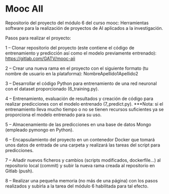 # Mooc AII

Repositorio del proyecto del módulo 6 del curso mooc: Herramientas software para la realización de
proyectos de AI aplicados a la investigación.

Pasos para realizar el proyecto:

1 – Clonar repositorio del proyecto (este contiene el código de entrenamiento y predicción así como el modelo previamente entrenado): https://gitlab.com/GATV/mooc-aii

2 – Crear una nueva rama en el proyecto con el siguiente formato (tu nombre de usuario en la plataforma): NombreApellido1Apellido2

3 – Desarrollar el código Python para entrenamiento de una red neuronal con el dataset proporcionado (6_training.py).

4 – Entrenamiento, evaluación de resultados y creación de código para realizar predicciones con el modelo entrenado (7_predict.py). ***Nota: si el entrenamiento lleva mucho tiempo o no se tienen recursos suficientes ya se proporciona el modelo entrenado para su uso.

5 – Almacenamiento de las predicciones en una base de datos Mongo (empleado pymongo en Python).

6 – Encapsulamiento del proyecto en un contenedor Docker que tomará unos datos de entrada de una carpeta y realizará las tareas del script para predicciones.

7 – Añadir nuevos ficheros y cambios (scripts modificados, dockerfile...) al repositorio local (commit) y subir la nueva rama creada al repositorio en Gitlab (push). 

8 – Realizar una pequeña memoria (no más de una página) con los pasos realizados y subirla a la tarea del módulo 6 habilitada para tal efecto.
